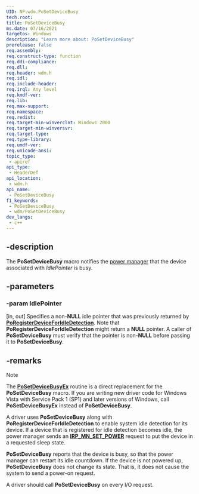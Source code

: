 ```yaml
---
UID: NF:wdm.PoSetDeviceBusy
tech.root: 
title: PoSetDeviceBusy
ms.date: 07/16/2021
targetos: Windows
description: "Learn more about: PoSetDeviceBusy"
prerelease: false
req.assembly: 
req.construct-type: function
req.ddi-compliance: 
req.dll: 
req.header: wdm.h
req.idl: 
req.include-header: 
req.irql: Any level
req.kmdf-ver: 
req.lib: 
req.max-support: 
req.namespace: 
req.redist: 
req.target-min-winverclnt: Windows 2000
req.target-min-winversvr: 
req.target-type: 
req.type-library: 
req.umdf-ver: 
req.unicode-ansi: 
topic_type:
 - apiref
api_type:
 - HeaderDef
api_location:
 - wdm.h
api_name:
 - PoSetDeviceBusy
f1_keywords:
 - PoSetDeviceBusy
 - wdm/PoSetDeviceBusy
dev_langs:
 - c++
---
```


## -description

The **PoSetDeviceBusy** macro notifies the [power manager](/windows-hardware/drivers/kernel/power-manager) that the device associated with _IdlePointer_ is busy.

## -parameters

### -param IdlePointer

[in, out]
Specifies a non-**NULL** idle pointer that was previously returned by [**PoRegisterDeviceForIdleDetection**](/windows-hardware/drivers/ddi/ntifs/nf-ntifs-poregisterdeviceforidledetection). Note that **PoRegisterDeviceForIdleDetection** might return a **NULL** pointer. A caller of **PoSetDeviceBusy** must verify that the pointer is non-**NULL** before passing it to **PoSetDeviceBusy**.

## -remarks

> [!NOTE]
> The [**PoSetDeviceBusyEx**](/windows-hardware/drivers/ddi/ntifs/nf-ntifs-posetdevicebusyex) routine is a direct replacement for the **PoSetDeviceBusy** macro. If you are writing new driver code for Windows Vista with Service Pack 1 (SP1) and later versions of Windows, call **PoSetDeviceBusyEx** instead of **PoSetDeviceBusy**.

A driver uses **PoSetDeviceBusy** along with **PoRegisterDeviceForIdleDetection** to enable system idle detection for its device. If a device that is registered for idle detection becomes idle, the power manager sends an [**IRP_MN_SET_POWER**](/windows-hardware/drivers/kernel/irp-mn-set-power) request to put the device in a requested sleep state.

**PoSetDeviceBusy** reports that the device is busy, so that the power manager can restart its idle countdown. If the device is not powered up, **PoSetDeviceBusy** does not change its state. That is, it does not cause the system to send a power-on request.

A driver should call **PoSetDeviceBusy** on every I/O request.
